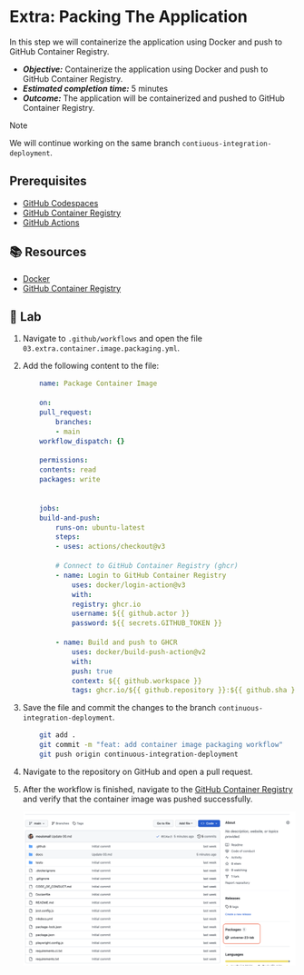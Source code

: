 # Extra: Packing The Application

In this step we will containerize the application using Docker and push to GitHub Container Registry.

- _**Objective:**_ Containerize the application using Docker and push to GitHub Container Registry.
- _**Estimated completion time:**_ 5 minutes
- _**Outcome:**_ The application will be containerized and pushed to GitHub Container Registry.

> [!NOTE]
> We will continue working on the same branch `contiuous-integration-deployment`.

## Prerequisites

- [GitHub Codespaces](#)
- [GitHub Container Registry](#)
- [GitHub Actions](#)

## :books: Resources

- [Docker](https://www.docker.com/)
- [GitHub Container Registry](https://docs.github.com/en/packages/guides/about-github-container-registry)

## :pencil: Lab

1. Navigate to `.github/workflows` and open the file `03.extra.container.image.packaging.yml`.
2. Add the following content to the file:

    ```yml
        name: Package Container Image

        on:
        pull_request:
            branches:
            - main
        workflow_dispatch: {}

        permissions:
        contents: read
        packages: write


        jobs:
        build-and-push:
            runs-on: ubuntu-latest
            steps:
            - uses: actions/checkout@v3

            # Connect to GitHub Container Registry (ghcr)
            - name: Login to GitHub Container Registry
                uses: docker/login-action@v3
                with:
                registry: ghcr.io
                username: ${{ github.actor }}
                password: ${{ secrets.GITHUB_TOKEN }}

            - name: Build and push to GHCR
                uses: docker/build-push-action@v2
                with:
                push: true
                context: ${{ github.workspace }}
                tags: ghcr.io/${{ github.repository }}:${{ github.sha }}
    ```

3. Save the file and commit the changes to the branch `continuous-integration-deployment`.

    ```bash
        git add .
        git commit -m "feat: add container image packaging workflow"
        git push origin continuous-integration-deployment
    ```

4. Navigate to the repository on GitHub and open a pull request.
5. After the workflow is finished, navigate to the [GitHub Container Registry](https://docs.github.com/en/packages/guides/about-github-container-registry) and verify that the container image was pushed successfully.

    ![packages](../../assets/img/packages.png)
